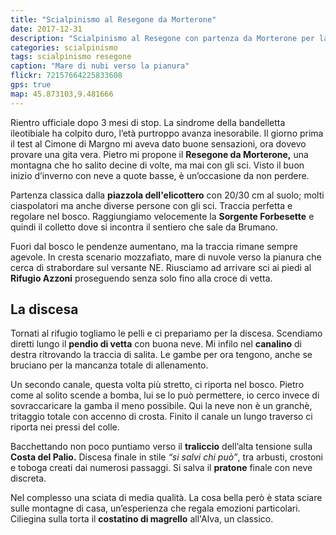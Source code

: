 ```yaml
---
title: "Scialpinismo al Resegone da Morterone"
date: 2017-12-31
description: "Scialpinismo al Resegone con partenza da Morterone per la sorgente Forbesette e il Rifugio Azzoni e discesa lungo la Costa del Palio"
categories: scialpinismo
tags: scialpinismo resegone
caption: "Mare di nubi verso la pianura"
flickr: 72157664225833608
gps: true
map: 45.873103,9.481666
---
```


Rientro ufficiale dopo 3 mesi di stop. La sindrome della bandelletta ileotibiale ha colpito duro, l’età purtroppo avanza inesorabile. Il giorno prima il test al Cimone di Margno mi aveva dato buone sensazioni, ora dovevo provare una gita vera. Pietro mi propone il **Resegone da Morterone,** una montagna che ho salito decine di volte, ma mai con gli sci. Visto il buon inizio d’inverno con neve a quote basse, è un’occasione da non perdere.

Partenza classica dalla **piazzola dell'elicottero** con 20/30 cm al suolo; molti ciaspolatori ma anche diverse persone con gli sci. Traccia perfetta e regolare nel bosco. Raggiungiamo velocemente la **Sorgente Forbesette** e quindi il colletto dove si incontra il sentiero che sale da Brumano.

Fuori dal bosco le pendenze aumentano, ma la traccia rimane sempre agevole. In cresta scenario mozzafiato, mare di nuvole verso la pianura che cerca di strabordare sul versante NE. Riusciamo ad arrivare sci ai piedi al **Rifugio Azzoni** proseguendo senza solo fino alla croce di vetta.

## La discesa
Tornati al rifugio togliamo le pelli e ci prepariamo per la discesa. Scendiamo diretti lungo il **pendio di vetta** con buona neve. Mi infilo nel **canalino** di destra ritrovando la traccia di salita. Le gambe per ora tengono, anche se bruciano per la mancanza totale di allenamento.

Un secondo canale, questa volta più stretto, ci riporta nel bosco. Pietro come al solito scende a bomba, lui se lo può permettere, io cerco invece di sovraccaricare la gamba il meno possibile. Qui la neve non è un granchè, tritaggio totale con accenno di crosta. Finito il canale un lungo traverso ci riporta nei pressi del colle. 

Bacchettando non poco puntiamo verso il **traliccio** dell’alta tensione sulla **Costa del Palio.** Discesa finale in stile *“si salvi chi può”*, tra arbusti, crostoni e toboga creati dai numerosi passaggi. Si salva il **pratone** finale con neve discreta.

Nel complesso una sciata di media qualità. La cosa bella però è stata sciare sulle montagne di casa, un’esperienza che regala emozioni particolari. Ciliegina sulla torta il **costatino di magrello** all'Alva, un classico. 